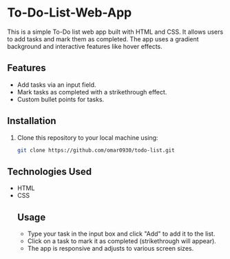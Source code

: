 # To-Do-List-Web-App

This is a simple To-Do list web app built with HTML and CSS. It allows users to add tasks and mark them as completed. The app uses a gradient background and interactive features like hover effects.

## Features
- Add tasks via an input field.
- Mark tasks as completed with a strikethrough effect.
- Custom bullet points for tasks.

## Installation

1. Clone this repository to your local machine using:
   ```bash
   git clone https://github.com/omar0930/todo-list.git
## Technologies Used
- HTML
- CSS
  ## Usage
  - Type your task in the input box and click "Add" to add it to the list.
  - Click on a task to mark it as completed (strikethrough will appear).
  - The app is responsive and adjusts to various screen sizes.
   

